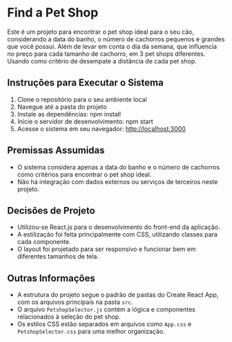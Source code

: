 # Find a Pet Shop

Este é um projeto para encontrar o pet shop ideal para o seu cão, considerando a data do banho, o número de cachorros pequenos e grandes que você possui. Além de levar em conta o dia da semana, que influencia no preço para cada tamanho de cachorro, em 3 pet shops diferentes. Usando como critério de desempate a distância de cada pet shop.

## Instruções para Executar o Sistema

1. Clone o repositório para o seu ambiente local
2. Navegue até a pasta do projeto
3. Instale as dependências: npm install
4. Inicie o servidor de desenvolvimento: npm start
5. Acesse o sistema em seu navegador: [http://localhost:3000](http://localhost:3000)

## Premissas Assumidas

- O sistema considera apenas a data do banho e o número de cachorros como critérios para encontrar o pet shop ideal.
- Não há integração com dados externos ou serviços de terceiros neste projeto.

## Decisões de Projeto

- Utilizou-se React.js para o desenvolvimento do front-end da aplicação.
- A estilização foi feita principalmente com CSS, utilizando classes para cada componente.
- O layout foi projetado para ser responsivo e funcionar bem em diferentes tamanhos de tela.

## Outras Informações

- A estrutura do projeto segue o padrão de pastas do Create React App, com os arquivos principais na pasta `src`.
- O arquivo `PetshopSelector.js` contém a lógica e componentes relacionados à seleção do pet shop.
- Os estilos CSS estão separados em arquivos como `App.css` e `PetshopSelector.css` para uma melhor organização.








